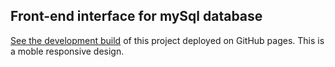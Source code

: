 ## Front-end interface for mySql database

[See the development build](https://timparrish.github.io/database-front-end-web-app/) of this project deployed on GitHub pages. This is a moble responsive design.
